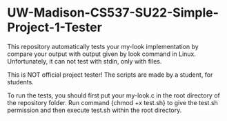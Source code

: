 # UW-Madison-CS537-SU22-Simple-Project-1-Tester
This repository automatically tests your my-look implementation by compare your output with output given by look command in Linux. Unfortunately, it can not test with stdin, only with files.

This is NOT official project tester! The scripts are made by a student, for students.

To run the tests, you should first put your my-look.c in the root directory of the repository folder.
Run command {chmod +x test.sh} to give the test.sh permission and then execute test.sh within the root directory.
